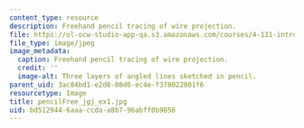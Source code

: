 ```yaml
---
content_type: resource
description: Freehand pencil tracing of wire projection.
file: https://ol-ocw-studio-app-qa.s3.amazonaws.com/courses/4-111-introduction-to-architecture-environmental-design-spring-2014/bd5129446aaaccdaa8b796abff0b9856_pencilFree_jgj_ex1.jpg
file_type: image/jpeg
image_metadata:
  caption: Freehand pencil tracing of wire projection.
  credit: ''
  image-alt: Three layers of angled lines sketched in pencil.
parent_uid: 3ac84bd1-e2d8-08d0-ec4e-f378022801f6
resourcetype: Image
title: pencilFree_jgj_ex1.jpg
uid: bd512944-6aaa-ccda-a8b7-96abff0b9856
---
```

